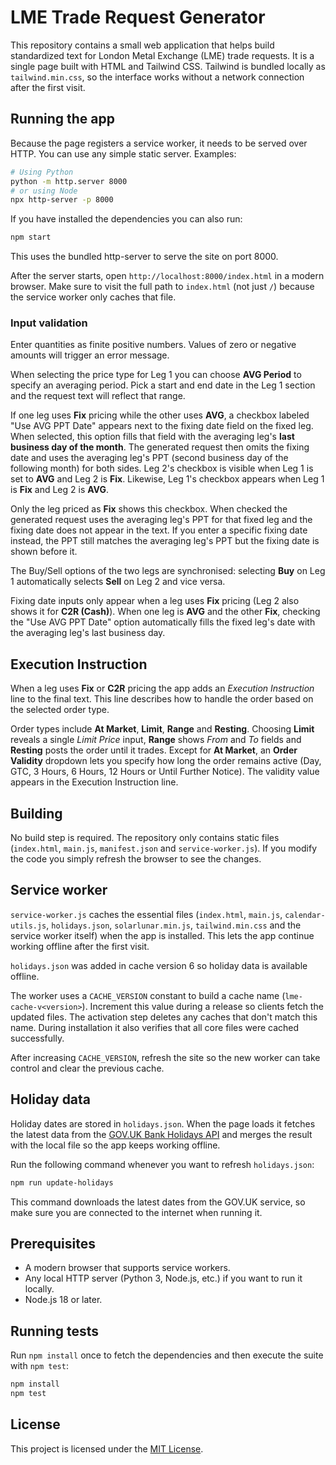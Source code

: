 # LME Trade Request Generator

This repository contains a small web application that helps build standardized text for London Metal Exchange (LME) trade requests. It is a single page built with HTML and Tailwind CSS.
Tailwind is bundled locally as `tailwind.min.css`, so the interface works without a network connection after the first visit.

## Running the app

Because the page registers a service worker, it needs to be served over HTTP. You can use any simple static server. Examples:

```bash
# Using Python
python -m http.server 8000
# or using Node
npx http-server -p 8000
```

If you have installed the dependencies you can also run:

```bash
npm start
```

This uses the bundled http-server to serve the site on port 8000.

After the server starts, open `http://localhost:8000/index.html` in a modern browser.
Make sure to visit the full path to `index.html` (not just `/`) because the service worker only caches that file.

### Input validation

Enter quantities as finite positive numbers. Values of zero or negative amounts
will trigger an error message.

When selecting the price type for Leg 1 you can choose **AVG Period** to specify an averaging period. Pick a start and end date in the Leg 1 section and the request text will reflect that range.

If one leg uses **Fix** pricing while the other uses **AVG**, a checkbox labeled "Use AVG PPT Date" appears next to the fixing date field on the fixed leg. When selected, this option fills that field with the averaging leg's **last business day of the month**. The generated request then omits the fixing date and uses the averaging leg's PPT (second business day of the following month) for both sides. Leg&nbsp;2's checkbox is visible when Leg&nbsp;1 is set to **AVG** and Leg&nbsp;2 is **Fix**. Likewise, Leg&nbsp;1's checkbox appears when Leg&nbsp;1 is **Fix** and Leg&nbsp;2 is **AVG**.

Only the leg priced as **Fix** shows this checkbox. When checked the generated request uses the averaging leg's PPT for that fixed leg and the fixing date does not appear in the text. If you enter a specific fixing date instead, the PPT still matches the averaging leg's PPT but the fixing date is shown before it.

The Buy/Sell options of the two legs are synchronised: selecting **Buy** on Leg
1 automatically selects **Sell** on Leg 2 and vice versa.

Fixing date inputs only appear when a leg uses **Fix** pricing (Leg&nbsp;2 also
shows it for **C2R (Cash)**). When one leg is **AVG** and the other **Fix**, checking the "Use AVG PPT Date" option automatically fills the fixed leg's date with the averaging leg's last business day.

## Execution Instruction

When a leg uses **Fix** or **C2R** pricing the app adds an *Execution Instruction* line to the final text. This line describes how to handle the order based on the selected order type.

Order types include **At Market**, **Limit**, **Range** and **Resting**. Choosing **Limit** reveals a single *Limit Price* input, **Range** shows *From* and *To* fields and **Resting** posts the order until it trades. Except for **At Market**, an **Order Validity** dropdown lets you specify how long the order remains active (Day, GTC, 3&nbsp;Hours, 6&nbsp;Hours, 12&nbsp;Hours or Until Further Notice). The validity value appears in the Execution Instruction line.

## Building

No build step is required. The repository only contains static files (`index.html`, `main.js`, `manifest.json` and `service-worker.js`). If you modify the code you simply refresh the browser to see the changes.

## Service worker

`service-worker.js` caches the essential files (`index.html`, `main.js`, `calendar-utils.js`, `holidays.json`, `solarlunar.min.js`, `tailwind.min.css` and the service worker itself) when the app is installed. This lets the app continue working offline after the first visit.

`holidays.json` was added in cache version 6 so holiday data is available offline.

The worker uses a `CACHE_VERSION` constant to build a cache name (`lme-cache-v<version>`). Increment this value during a release so clients fetch the updated files. The activation step deletes any caches that don't match this name. During installation it also verifies that all core files were cached successfully.

After increasing `CACHE_VERSION`, refresh the site so the new worker can take control and clear the previous cache.

## Holiday data

Holiday dates are stored in `holidays.json`. When the page loads it fetches the
latest data from the [GOV.UK Bank Holidays API](https://www.gov.uk/bank-holidays.json) and merges the result with the local file so the app keeps working offline.

Run the following command whenever you want to refresh `holidays.json`:

```bash
npm run update-holidays
```

This command downloads the latest dates from the GOV.UK service, so make sure
you are connected to the internet when running it.

## Prerequisites

- A modern browser that supports service workers.
- Any local HTTP server (Python 3, Node.js, etc.) if you want to run it locally.
- Node.js 18 or later.

## Running tests

Run `npm install` once to fetch the dependencies and then execute the suite with `npm test`:

```bash
npm install
npm test
```


## License

This project is licensed under the [MIT License](LICENSE).

